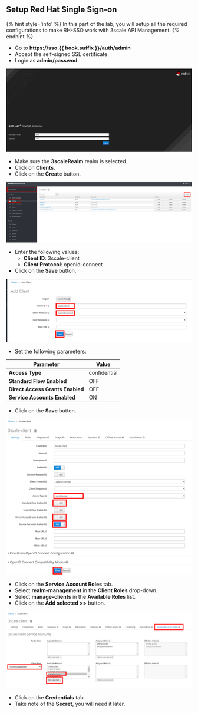## Setup Red Hat Single Sign-on

{% hint style='info' %}
In this part of the lab, you will setup all the required configurations to make RH-SSO work with 3scale API Management.
{% endhint %}

* Go to **https://sso.{{ book.suffix }}/auth/admin**
* Accept the self-signed SSL certificate.
* Login as **admin/passwod**.

![](../assets/Selection_442.png)

* Make sure the **3scaleRealm** realm is selected.
* Click on **Clients**.
* Click on the **Create** button.

![](../assets/Selection_443.png)

* Enter the following values:
    * **Client ID**: 3scale-client
    * **Client Protocol**: openid-connect
* Click on the **Save** button.

![](../assets/Selection_444.png)

* Set the following parameters:

| Parameter | Value |
| --- | --- |
| **Access Type** | confidential |
| **Standard Flow Enabled** | OFF |
| **Direct Access Grants Enabled** | OFF |
| **Service Accounts Enabled** | ON |

* Click on the **Save** button.

![](../assets/Selection_445.png)

* Click on the **Service Account Roles** tab.
* Select **realm-management** in the **Client Roles** drop-down.
* Select **manage-clients** in the **Available Roles** list.
* Click on the **Add selected >>** button.

![](../assets/Selection_446.png)

* Click on the **Credentials** tab.
* Take note of the **Secret**, you will need it later.

